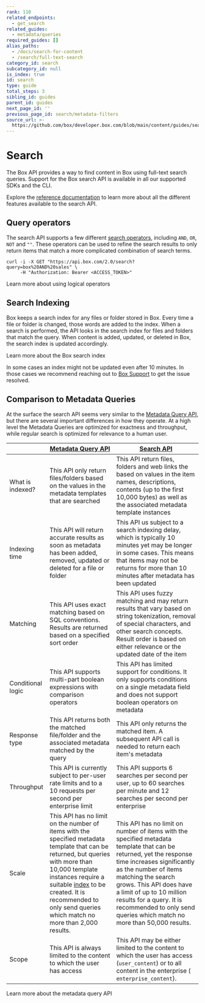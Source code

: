```yaml
---
rank: 110
related_endpoints:
  - get_search
related_guides:
  - metadata/queries
required_guides: []
alias_paths:
  - /docs/search-for-content
  - /search/full-text-search
category_id: search
subcategory_id: null
is_index: true
id: search
type: guide
total_steps: 3
sibling_id: guides
parent_id: guides
next_page_id: ''
previous_page_id: search/metadata-filters
source_url: >-
  https://github.com/box/developer.box.com/blob/main/content/guides/search/index.md
---
```

# Search

The Box API provides a way to find content in Box using
full-text search queries. Support for the Box search API is available
in all our supported SDKs and the CLI.

<Samples id='get_search' >

</Samples>

<Message notice>

Explore the [reference documentation](e://get_search) to learn more
about all the different features available to the search API.

</Message>

## Query operators

The search API supports a few different
[search operators](g://search/query-operators), including
`AND`, `OR`, `NOT` and `""`. These operators can be used to refine the search
results to only return items that match a more complicated combination of
search terms.

```curl
curl -i -X GET "https://api.box.com/2.0/search?query=box%20AND%20sales" \
     -H "Authorization: Bearer <ACCESS_TOKEN>"
```

<CTA to='g://search/query-operators'>

Learn more about using logical operators

</CTA>

## Search Indexing

Box keeps a search index for any files or folder stored in Box.
Every time a file or folder is changed, those words are added to
the index. When a search is performed, the API looks in the search
index for files and folders that match the query. When content is added,
updated, or deleted in Box, the search index is updated accordingly.

<CTA to='g://search/indexing'>

Learn more about the Box search index

</CTA>

<Message info>

In some cases an index might not be updated even after 10 minutes.
In those cases we recommend reaching out to [Box Support][support]
to get the issue resolved.

</Message>

## Comparison to Metadata Queries

At the surface the search API seems very similar
to the [Metadata Query API][mdq], but there are several important differences
in how they operate. At a high level the Metadata Queries are
optimized for exactness and throughput, while regular search is optimized
for relevance to a human user.

<!-- markdownlint-disable line-length -->

|                   | [Metadata Query API][mdq_api]                                                                                                                                                                                                                                                                                       | [Search API][search]                                                                                                                                                                                                                                                                                                                                    |
|-------------------|---------------------------------------------------------------------------------------------------------------------------------------------------------------------------------------------------------------------------------------------------------------------------------------------------------------------|---------------------------------------------------------------------------------------------------------------------------------------------------------------------------------------------------------------------------------------------------------------------------------------------------------------------------------------------------------|
| What is indexed?  | This API only return files/folders based on the values in the metadata templates that are searched                                                                                                                                                                                                                  | This API return files, folders and web links the based on values in the item names, descriptions, contents (up to the first 10,000 bytes) as well as the associated metadata template instances                                                                                                                                                         |
| Indexing time     | This API will return accurate results as soon as metadata has been added, removed, updated or deleted for a file or folder                                                                                                                                                                                          | This API us subject to a search indexing delay, which is typically 10 minutes yet may be longer in some cases. This means that items may not be returns for more than 10 minutes after metadata has been updated                                                                                                                                        |
| Matching          | This API uses exact matching based on SQL conventions. Results are returned based on a specified sort order                                                                                                                                                                                                         | This API uses fuzzy matching and may return results that vary based on string tokenization, removal of special characters, and other search concepts. Result order is based on either relevance or the updated date of the item                                                                                                                         |
| Conditional logic | This API supports multi-part boolean expressions with comparison operators                                                                                                                                                                                                                                          | This API has limited support for conditions. It only supports conditions on a single metadata field and does not support boolean operators on metadata                                                                                                                                                                                                  |
| Response type     | This API returns both the matched file/folder and the associated metadata matched by the query                                                                                                                                                                                                                      | This API only returns the matched item. A subsequent API call is needed to return each item's metadata                                                                                                                                                                                                                                                  |
| Throughput        | This API is currently subject to per-user rate limits and to a 10 requests per second per enterprise limit                                                                                                                                                                                                          | This API supports 6 searches per second per user, up to 60 searches per minute and 12 searches per second per enterprise                                                                                                                                                                                                                                |
| Scale             | This API has no limit on the number of items with the specified metadata template that can be returned, but queries with more than 10,000 template instances require a suitable [index](g://metadata/queries/indexes) to be created. It is recommended to only send queries which match no more than 2,000 results. | This API has no limit on number of items with the specified metadata template that can be returned, yet the response time increases significantly as the number of items matching the search grows. This API does have a limit of up to 10 million results for a query. It is recommended to only send queries which match no more than 50,000 results. |
| Scope             | This API is always limited to the content to which the user has access                                                                                                                                                                                                                                              | This API may be either limited to the content to which the user has access (`​user_content​`) or to all content in the enterprise (`​enterprise_content​`).                                                                                                                                                                                             |

<!-- markdownlint-enable line-length -->

<CTA to='g://metadata/queries/comparison'>

Learn more about the metadata query API

</CTA>

[mdq]: g://metadata/queries
[mdq_api]: e://post_metadata_queries_execute_read
[search]: e://get_search
[support]: p://support